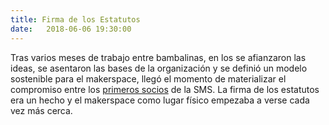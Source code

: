 ```yaml
---
title: Firma de los Estatutos
date:   2018-06-06 19:30:00
---
```

Tras varios meses de trabajo entre bambalinas, en los se afianzaron las ideas,
se asentaron las bases de la organización y se definió un modelo sostenible para el
makerspace, llegó el momento de materializar el compromiso entre los
[primeros socios](https://twitter.com/MakerSocietySVQ/status/1004464181947617280)
de la SMS. La firma de los estatutos era un hecho y el makerspace como lugar físico
empezaba a verse cada vez más cerca.
